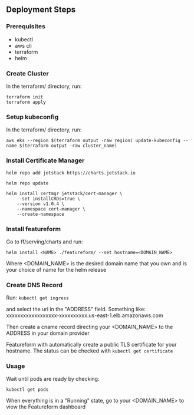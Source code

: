 ## Deployment Steps

### Prerequisites

- kubectl
- aws cli
- terraform
- helm

### Create Cluster
In the terraform/ directory, run:
````
terraform init
terraform apply
````
### Setup kubeconfig
In the terraform/ directory, run:

``aws eks --region $(terraform output -raw region) update-kubeconfig --name $(terraform output -raw cluster_name)``


### Install Certificate Manager
`helm repo add jetstack https://charts.jetstack.io`

`helm repo update`
```
helm install certmgr jetstack/cert-manager \
    --set installCRDs=true \
    --version v1.0.4 \
    --namespace cert-manager \
    --create-namespace
```

### Install featureform
Go to ff/serving/charts and run:

`helm install <NAME> ./featureform/ --set hostname=<DOMAIN_NAME>` 

Where <DOMAIN_NAME> is the desired domain name that you own
and <NAME> is your choice of name for the helm release

### Create DNS Record
Run:
``kubectl get ingress``

and select the url in the "ADDRESS" field. Something like:
xxxxxxxxxxxxxxxxxx-xxxxxxxxxx.us-east-1.elb.amazonaws.com

Then create a cname record directing your <DOMAIN_NAME> to the ADDRESS in your domain provider

Featureform with automatically create a public TLS certificate for your hostname. 
The status can be checked with
``kubectl get certificate``

### Usage

Wait until pods are ready by checking:

`kubectl get pods`

When everything is in a "Running" state, go to your <DOMAIN_NAME> to view the Featureform dashboard
